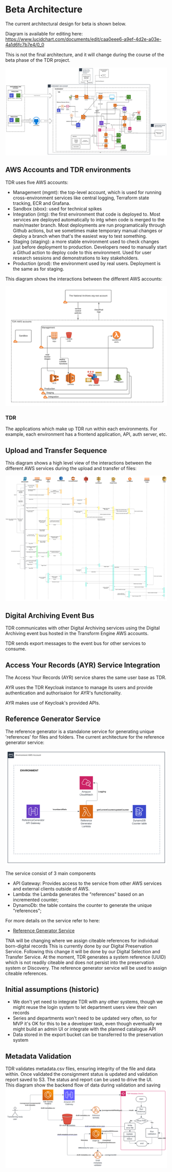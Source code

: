 # Beta Architecture

The current architectural design for beta is shown below.

Diagram is available for editing here: https://www.lucidchart.com/documents/edit/caa0eee6-a9ef-4d2e-a03e-4a1d6fc7b7e4/0_0

This is not the final architecture, and it will change during the course of the beta phase of the TDR project.

![](./diagrams/tdr-beta-high-level-architecture.svg)

## AWS Accounts and TDR environments

TDR uses five AWS accounts:

* Management (mgmt): the top-level account, which is used for running
  cross-environment services like central logging, Terraform state tracking, ECR and Grafana.
* Sandbox (sbox): used for technical spikes
* Integration (intg): the first environment that code is deployed to. Most
  services are deployed automatically to intg when code is merged to the
  main/master branch. Most deployments are run programatically through Github actions,
  but we sometimes make temporary manual changes or deploy a branch when that's
  the easiest way to test something.
* Staging (staging): a more stable environment used to check changes just before
  deployment to production. Developers need to manually start a Githud action to
  deploy code to this environment. Used for user research sessions and demonstrations to key stakeholders.
* Production (prod): the environment used by real users. Deployment is the same
  as for staging.

This diagram shows the interactions between the different AWS accounts:

![](./diagrams/aws-accounts.png)

### TDR

The applications which make up TDR run within each environments. For example,
each environment has a frontend application, API, auth server, etc.

## Upload and Transfer Sequence

This diagram shows a high level view of the interactions between the different AWS services during the upload and transfer of files:

![](./diagrams/tdr-transfer-sequence.svg)

## Digital Archiving Event Bus

TDR communicates with other Digital Archiving services using the Digital Archiving event bus hosted in the Transform Engine AWS accounts.

TDR sends export messages to the event bus for other services to consume.

## Access Your Records (AYR) Service Integration

The Access Your Records (AYR) service shares the same user base as TDR.

AYR uses the TDR Keycloak instance to manage its users and provide authentication and authorisaion for AYR's functionality.

AYR makes use of Keycloak's provided APIs.

## Reference Generator Service

The reference generator is a standalone service for generating unique 'references' for files and folders. The current architecture for the reference generator service:

![](./diagrams/reference-generator.svg)

The service consist of 3 main components
* API Gateway: Provides access to the service from other AWS services and external clients outside of AWS. 
* Lambda: the Lambda generates the "references" based on an incremented counter;
* DynamoDb: the table contains the counter to generate the unique "references";

For more details on the service refer to here: 
* [Reference Generator Service](https://github.com/nationalarchives/da-reference-generator)

TNA will be changing where we assign citeable references for individual born-digital records 
This is currently done by our Digital Preservation Service. Following this change it will be done by our Digital Selection and Transfer Service.
At the moment, TDR generates a system reference (UUID) which is not readily citeable and does not persist into the preservation system or Discovery.
The reference generator service will be used to assign citeable references.

## Initial assumptions (historic)

* We don't yet need to integrate TDR with any other systems, though we might
  reuse the login system to let department users view their own records
* Series and departments won't need to be updated very often, so for MVP it's OK
  for this to be a developer task, even though eventually we might build an
  admin UI or integrate with the planned catalogue API
* Data stored in the export bucket can be transferred to the preservation system

## Metadata Validation
TDR validates metadata.csv files, ensuring integrity of the file and data within. Once validated the consignment status is updated and validation report saved to S3. The status and report can be used to drive the UI.  
This diagram show the backend flow of data during validation and saving
![](./diagrams/draft-metadata-validation.svg)